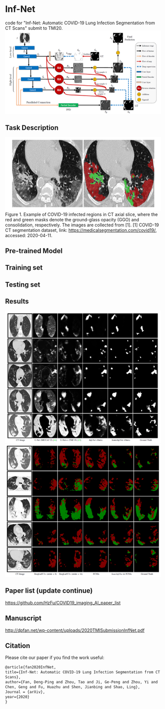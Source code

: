 # Inf-Net
code for "Inf-Net: Automatic COVID-19 Lung Infection Segmentation from CT Scans" submit to TMI20.
![alt text](./Inf-Net.png)<br>

## Task Description
![alt text](./COVID'19-Infection.png)<br>
Figure 1. Example of COVID-19 infected regions in CT axial slice, where the red and green masks denote the ground-glass opacity (GGO) and consolidation,
respectively. The images are collected from [1].
[1] COVID-19 CT segmentation dataset, link: https://medicalsegmentation.com/covid19/, accessed: 2020-04-11.
## Pre-trained Model


## Training set

## Testing set

## Results
![alt text](./InfectionSeg.png)<br>
![alt text](./MultiClassInfectionSeg.png)<br>

## Paper list (update continue)
https://github.com/HzFu/COVID19_imaging_AI_paper_list

## Manuscript
http://dpfan.net/wp-content/uploads/2020TMISubmissionInfNet.pdf

## Citation
Please cite our paper if you find the work useful: 

	@article{fan2020InfNet,
  	title={Inf-Net: Automatic COVID-19 Lung Infection Segmentation from CT Scans},
  	author={Fan, Deng-Ping and Zhou, Tao and Ji, Ge-Peng and Zhou, Yi and Chen, Geng and Fu, Huazhu and Shen, Jianbing and Shao, Ling},
  	Journal = {arXiv},
  	year={2020}
	}
  
